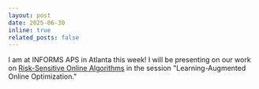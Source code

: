 ```yaml
---
layout: post
date: 2025-06-30
inline: true
related_posts: false
---
```


I am at INFORMS APS in Atlanta this week! I will be presenting on our work on [Risk-Sensitive Online Algorithms](https://arxiv.org/abs/2405.09859) in the session "Learning-Augmented Online Optimization."
